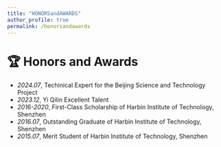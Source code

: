 ```yaml
---
title: "HONORSandAWARDS"
author_profile: true
permalink: /honorsandawards
---
```


# 🏆 Honors and Awards
- *2024.07*, Techinical Expert for the Beijing Science and Technology Project
- *2023.12*, Yi Qilin Excellent Talent
- *2016-2020*, First-Class Scholarship of Harbin Institute of Technology, Shenzhen
- *2016.07*, Outstanding Graduate of Harbin Institute of Technology, Shenzhen
- *2015.07*, Merit Student of Harbin Institute of Technology, Shenzhen
